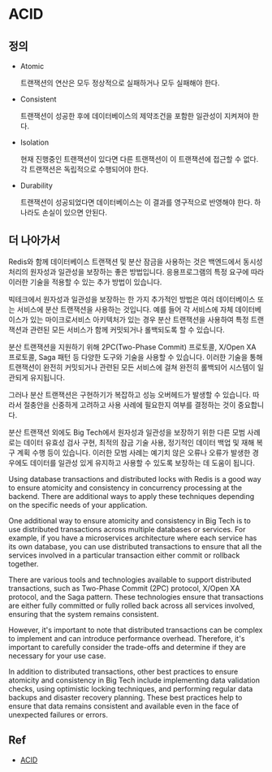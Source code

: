 # ACID

## 정의

- Atomic

  트랜잭션의 연산은 모두 정상적으로 실패하거나 모두 실패해야 한다.

- Consistent

  트랜잭션이 성공한 후에 데이터베이스의 제약조건을 포함한 일관성이 지켜져야 한다.

- Isolation

  현재 진행중인 트랜잭션이 있다면 다른 트랜잭션이 이 트랜잭션에 접근할 수 없다. 각 트랜잭션은 독립적으로 수행되어야 한다.

- Durability

  트랜잭션이 성공되었다면 데이터베이스는 이 결과를 영구적으로 반영해야 한다. 하나라도 손실이 있으면 안된다.

## 더 나아가서

Redis와 함께 데이터베이스 트랜잭션 및 분산 잠금을 사용하는 것은 백엔드에서 동시성 처리의 원자성과 일관성을 보장하는 좋은 방법입니다. 응용프로그램의 특정 요구에 따라 이러한 기술을 적용할 수 있는 추가 방법이 있습니다.

빅테크에서 원자성과 일관성을 보장하는 한 가지 추가적인 방법은 여러 데이터베이스 또는 서비스에 분산 트랜잭션을 사용하는 것입니다. 예를 들어 각 서비스에 자체 데이터베이스가 있는 마이크로서비스 아키텍처가 있는 경우 분산 트랜잭션을 사용하여 특정 트랜잭션과 관련된 모든 서비스가 함께 커밋되거나 롤백되도록 할 수 있습니다.

분산 트랜잭션을 지원하기 위해 2PC(Two-Phase Commit) 프로토콜, X/Open XA 프로토콜, Saga 패턴 등 다양한 도구와 기술을 사용할 수 있습니다. 이러한 기술을 통해 트랜잭션이 완전히 커밋되거나 관련된 모든 서비스에 걸쳐 완전히 롤백되어 시스템이 일관되게 유지됩니다.

그러나 분산 트랜잭션은 구현하기가 복잡하고 성능 오버헤드가 발생할 수 있습니다. 따라서 절충안을 신중하게 고려하고 사용 사례에 필요한지 여부를 결정하는 것이 중요합니다.

분산 트랜잭션 외에도 Big Tech에서 원자성과 일관성을 보장하기 위한 다른 모범 사례로는 데이터 유효성 검사 구현, 최적의 잠금 기술 사용, 정기적인 데이터 백업 및 재해 복구 계획 수행 등이 있습니다. 이러한 모범 사례는 예기치 않은 오류나 오류가 발생한 경우에도 데이터를 일관성 있게 유지하고 사용할 수 있도록 보장하는 데 도움이 됩니다.

Using database transactions and distributed locks with Redis is a good way to ensure atomicity and consistency in concurrency processing at the backend. There are additional ways to apply these techniques depending on the specific needs of your application.

One additional way to ensure atomicity and consistency in Big Tech is to use distributed transactions across multiple databases or services. For example, if you have a microservices architecture where each service has its own database, you can use distributed transactions to ensure that all the services involved in a particular transaction either commit or rollback together.

There are various tools and technologies available to support distributed transactions, such as Two-Phase Commit (2PC) protocol, X/Open XA protocol, and the Saga pattern. These technologies ensure that transactions are either fully committed or fully rolled back across all services involved, ensuring that the system remains consistent.

However, it's important to note that distributed transactions can be complex to implement and can introduce performance overhead. Therefore, it's important to carefully consider the trade-offs and determine if they are necessary for your use case.

In addition to distributed transactions, other best practices to ensure atomicity and consistency in Big Tech include implementing data validation checks, using optimistic locking techniques, and performing regular data backups and disaster recovery planning. These best practices help to ensure that data remains consistent and available even in the face of unexpected failures or errors.

## Ref

- [ACID](https://ko.wikipedia.org/wiki/ACID)
